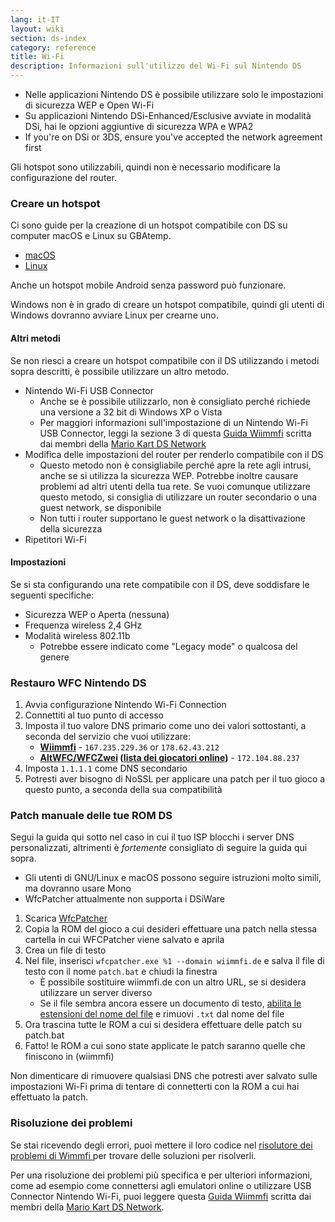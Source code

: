 ```yaml
---
lang: it-IT
layout: wiki
section: ds-index
category: reference
title: Wi-Fi
description: Informazioni sull'utilizzo del Wi-Fi sul Nintendo DS
---
```


- Nelle applicazioni Nintendo DS è possibile utilizzare solo le impostazioni di sicurezza WEP e Open Wi-Fi
- Su applicazioni Nintendo DSi-Enhanced/Esclusive avviate in modalità DSi, hai le opzioni aggiuntive di sicurezza WPA e WPA2
- If you're on DSi or 3DS, ensure you've accepted the network agreement first

Gli hotspot sono utilizzabili, quindi non è necessario modificare la configurazione del router.

### Creare un hotspot
Ci sono guide per la creazione di un hotspot compatibile con DS su computer macOS e Linux su GBAtemp.
- [macOS](https://gbatemp.net/threads/571658)
- [Linux](https://gbatemp.net/threads/543283)

Anche un hotspot mobile Android senza password può funzionare.

Windows non è in grado di creare un hotspot compatibile, quindi gli utenti di Windows dovranno avviare Linux per crearne uno.
#### Altri metodi
Se non riesci a creare un hotspot compatibile con il DS utilizzando i metodi sopra descritti, è possibile utilizzare un altro metodo.
- Nintendo Wi-Fi USB Connector
    - Anche se è possibile utilizzarlo, non è consigliato perché richiede una versione a 32 bit di Windows XP o Vista
    - Per maggiori informazioni sull'impostazione di un Nintendo Wi-Fi USB Connector, leggi la sezione 3 di questa [Guida Wiimmfi](https://docs.google.com/document/d/1f3PChwQig40UaiPXlh-Gi5CggGiBPzyrpiecLZlT8ZE/edit?usp=sharing) scritta dai membri della [Mario Kart DS Network](https://discord.gg/pa9bea6)
- Modifica delle impostazioni del router per renderlo compatibile con il DS
    - Questo metodo non è consigliabile perché apre la rete agli intrusi, anche se si utilizza la sicurezza WEP. Potrebbe inoltre causare problemi ad altri utenti della tua rete. Se vuoi comunque utilizzare questo metodo, si consiglia di utilizzare un router secondario o una guest network, se disponibile
    - Non tutti i router supportano le guest network o la disattivazione della sicurezza
- Ripetitori Wi-Fi

#### Impostazioni
Se si sta configurando una rete compatibile con il DS, deve soddisfare le seguenti specifiche:
- Sicurezza WEP o Aperta (nessuna)
- Frequenza wireless 2,4 GHz
- Modalità wireless 802.11b
    - Potrebbe essere indicato come "Legacy mode" o qualcosa del genere

### Restauro WFC Nintendo DS
1. Avvia configurazione Nintendo Wi-Fi Connection
1. Connettiti al tuo punto di accesso
1. Imposta il tuo valore DNS primario come uno dei valori sottostanti, a seconda del servizio che vuoi utilizzare:
    - **[Wiimmfi](https://wiimmfi.de)** - `167.235.229.36` or `178.62.43.212`
    - **[AltWFC/WFCZwei](https://save-nintendo-wifi.com/) ([lista dei giocatori online](http://zwei.moe:9001))** - `172.104.88.237`
1. Imposta `1.1.1.1` come DNS secondario
1. Potresti aver bisogno di NoSSL per applicare una patch per il tuo gioco a questo punto, a seconda della sua compatibilità

### Patch manuale delle tue ROM DS
Segui la guida qui sotto nel caso in cui il tuo ISP blocchi i server DNS personalizzati, altrimenti è *fortemente* consigliato di seguire la guida qui sopra.

- Gli utenti di GNU/Linux e macOS possono seguire istruzioni molto simili, ma dovranno usare Mono
- WfcPatcher attualmente non supporta i DSiWare

1. Scarica [WfcPatcher](https://github.com/AdmiralCurtiss/WfcPatcher/releases)
1. Copia la ROM del gioco a cui desideri effettuare una patch nella stessa cartella in cui WFCPatcher viene salvato e aprila
1. Crea un file di testo
1. Nel file, inserisci `wfcpatcher.exe %1 --domain wiimmfi.de` e salva il file di testo con il nome `patch.bat` e chiudi la finestra
    - È possibile sostituire wiimmfi.de con un altro URL, se si desidera utilizzare un server diverso
    - Se il file sembra ancora essere un documento di testo, [abilita le estensioni del nome del file](https://dsi.cfw.guide/file-extensions-%28windows%29) e rimuovi `.txt` dal nome del file
1. Ora trascina tutte le ROM a cui si desidera effettuare delle patch su patch.bat
1. Fatto! le ROM a cui sono state applicate le patch saranno quelle che finiscono in (wiimmfi)

Non dimenticare di rimuovere qualsiasi DNS che potresti aver salvato sulle impostazioni Wi-Fi prima di tentare di connetterti con la ROM a cui hai effettuato la patch.

### Risoluzione dei problemi
Se stai ricevendo degli errori, puoi mettere il loro codice nel [risolutore dei problemi di Wimmfi ](https://wiimmfi.de/error) per trovare delle soluzioni per risolverli.

Per una risoluzione dei problemi più specifica e per ulteriori informazioni, come ad esempio come connettersi agli emulatori online o utilizzare USB Connector Nintendo Wi-Fi, puoi leggere questa [Guida Wiimmfi](https://docs.google.com/document/d/1f3PChwQig40UaiPXlh-Gi5CggGiBPzyrpiecLZlT8ZE/edit?usp=sharing) scritta dai membri della [Mario Kart DS Network](https://discord.gg/pa9bea6).
